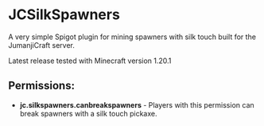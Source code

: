 # JCSilkSpawners

A very simple Spigot plugin for mining spawners with silk touch built for the JumanjiCraft server.

Latest release tested with Minecraft version 1.20.1

<h2>
  Permissions:
</h2>
<ul>
  <li><b>jc.silkspawners.canbreakspawners</b> - Players with this permission can break spawners with a silk touch pickaxe.</li>
</ul>
